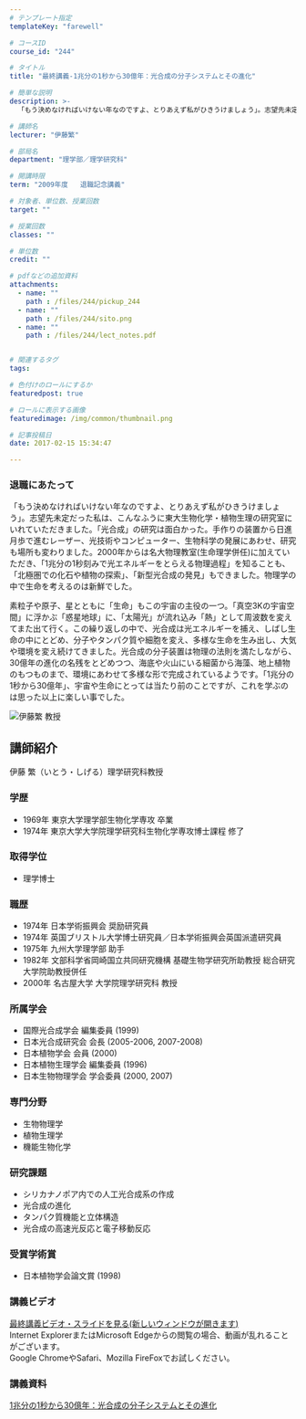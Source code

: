 ```yaml
---
# テンプレート指定
templateKey: "farewell"

# コースID
course_id: "244"

# タイトル
title: "最終講義-1兆分の1秒から30億年：光合成の分子システムとその進化"

# 簡単な説明
description: >-
  「もう決めなければいけない年なのですよ、とりあえず私がひきうけましょう」。志望先未定だった私は、こんなふうに東大生物化学・植物生理の研究室にいれていただきました。「光合成」の研究は面白かった。手作...

# 講師名
lecturer: "伊藤繁"

# 部局名
department: "理学部／理学研究科"

# 開講時限
term: "2009年度	退職記念講義"

# 対象者、単位数、授業回数
target: ""

# 授業回数
classes: ""

# 単位数
credit: ""

# pdfなどの追加資料
attachments: 
  - name: "" 
    path : /files/244/pickup_244
  - name: "" 
    path : /files/244/sito.png
  - name: "" 
    path : /files/244/lect_notes.pdf


# 関連するタグ
tags:

# 色付けのロールにするか
featuredpost: true

# ロールに表示する画像
featuredimage: /img/common/thumbnail.png

# 記事投稿日
date: 2017-02-15 15:34:47

---
```

### 退職にあたって 

「もう決めなければいけない年なのですよ、とりあえず私がひきうけましょう」。志望先未定だった私は、こんなふうに東大生物化学・植物生理の研究室にいれていただきました。「光合成」の研究は面白かった。手作りの装置から日進月歩で進むレーザー、光技術やコンピューター、生物科学の発展にあわせ、研究も場所も変わりました。2000年からは名大物理教室(生命理学併任)に加えていただき、「1兆分の1秒刻みで光エネルギーをとらえる物理過程」を知ることも、「北極圏での化石や植物の探索」、「新型光合成の発見」もできました。物理学の中で生命を考えるのは新鮮でした。 

素粒子や原子、星とともに「生命」もこの宇宙の主役の一つ。「真空3Kの宇宙空間」に浮かぶ「惑星地球」に、「太陽光」が流れ込み「熱」として周波数を変えてまた出て行く。この繰り返しの中で、光合成は光エネルギーを捕え、しばし生命の中にとどめ、分子やタンパク質や細胞を変え、多様な生命を生み出し、大気や環境を変え続けてきました。光合成の分子装置は物理の法則を満たしながら、30億年の進化の名残をとどめつつ、海底や火山にいる細菌から海藻、地上植物のもつものまで、環境にあわせて多様な形で完成されているようです。「1兆分の1秒から30億年」、宇宙や生命にとっては当たり前のことですが、これを学ぶのは思った以上に楽しい事でした。

![伊藤繁 教授](/files/244/sito.png) 
## 講師紹介

伊藤 繁（いとう・しげる）理学研究科教授 

### 学歴

  * 1969年 東京大学理学部生物化学専攻 卒業
  * 1974年 東京大学大学院理学研究科生物化学専攻博士課程 修了

### 取得学位

  * 理学博士

### 職歴

  * 1974年 日本学術振興会 奨励研究員
  * 1974年 英国ブリストル大学博士研究員／日本学術振興会英国派遣研究員
  * 1975年 九州大学理学部 助手
  * 1982年 文部科学省岡崎国立共同研究機構 基礎生物学研究所助教授 総合研究大学院助教授併任
  * 2000年 名古屋大学 大学院理学研究科 教授

### 所属学会

  * 国際光合成学会 編集委員 (1999)
  * 日本光合成研究会 会長 (2005-2006, 2007-2008)
  * 日本植物学会 会員 (2000)
  * 日本植物生理学会 編集委員 (1996)
  * 日本生物物理学会 学会委員 (2000, 2007)

### 専門分野

  * 生物物理学
  * 植物生理学
  * 機能生物化学

### 研究課題

  * シリカナノポア内での人工光合成系の作成
  * 光合成の進化
  * タンパク質機能と立体構造
  * 光合成の高速光反応と電子移動反応

### 受賞学術賞

  * 日本植物学会論文賞 (1998)
### 講義ビデオ

[最終講義ビデオ・スライドを見る(新しいウィンドウが開きます)](http://nuvideo.media.nagoya-u.ac.jp/embed/937b74f41892cc1082178a7b37a32fbc0f89cb64)  
Internet ExplorerまたはMicrosoft Edgeからの閲覧の場合、動画が乱れることがございます。  
Google ChromeやSafari、Mozilla FireFoxでお試しください。 

### 講義資料


[1兆分の1秒から30億年：光合成の分子システムとその進化](/files/244/lect_notes.pdf) 
